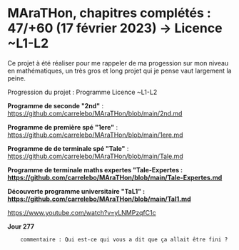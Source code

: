 # MAraTHon, chapitres complétés : 47/+60 (17 février 2023) -> Licence ~L1-L2

Ce projet à été réaliser pour me rappeler de ma progession sur mon niveau en mathématiques, un très gros et long projet qui je pense vaut largement la peine.

Progression du projet : Programme Licence ~L1-L2


**Programme de seconde "2nd"** : https://github.com/carrelebo/MAraTHon/blob/main/2nd.md

**Programme de première spé "1ere"** : https://github.com/carrelebo/MAraTHon/blob/main/1ere.md

**Programme de de terminale spé "Tale"** : https://github.com/carrelebo/MAraTHon/blob/main/Tale.md

**Programme de terminale maths expertes "Tale-Expertes : https://github.com/carrelebo/MAraTHon/blob/main/Tale-Expertes.md**

**Découverte programme universitaire "TaL1" : https://github.com/carrelebo/MAraTHon/blob/main/Tal1.md**

https://www.youtube.com/watch?v=yLNMPzqfC1c 

**Jour 277**

        commentaire : Qui est-ce qui vous a dit que ça allait être fini ?

